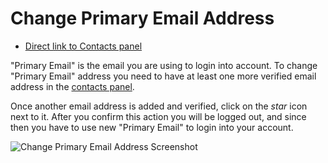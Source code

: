 Change Primary Email Address
======

 - [Direct link to Contacts panel](https://ostr.io/account/contacts)

"Primary Email" is the email you are using to login into account. To change "Primary Email" address you need to have at least one more verified email address in the [contacts panel](https://ostr.io/account/contacts).

Once another email address is added and verified, click on the *star* icon next to it. After you confirm this action you will be logged out, and since then you have to use new "Primary Email" to login into your account.

![Change Primary Email Address Screenshot](https://github.com/VeliovGroup/ostrio/blob/master/docs/account/change-primary-email.png?raw=true)